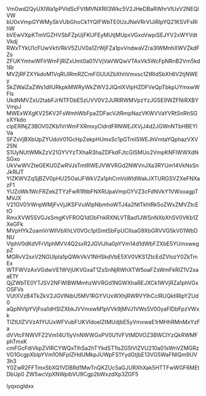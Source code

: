 Vm0wd2QyUXlWa1pPVldScFVtMVNXRll3Wkc5V2JHeDBaRWhrVlUxV2NEQlVW
bU0xVmpGYWMySkVUbGhoCk1YQlFWbTE0UzJNeVRrVlJiRlpYQ21KSVFsRlhW
bVEwVXpKTmVGZHVSbFZpUjFKUFEyMUtjMUpxVGxoVwpiSEJYV2xWYVdtVkdj
RWxTYkU1cFUwVktVRkV5ZUV0a1ZrWjFZa1pvVndwaVZra3lWMnhXWVZkdFZs
ZFUKYmtwWFlrWmFjRlZxUmt0a01VVjVaVWQwVTAxVk5WcFpNRnB2Vm5kd1Rr
MVZjRFZXYkdoM1VqRlJlRmRZCmFGUUtZbXhhVmxsc1ZtRldSbXh6V2tjNWEy
SkZWalZaZWs1dllURkpkMWRyWkZWV2JIQnlXVlpHZDFVeQpTbkpUYmxwWFls
UkdNMVZxU2tabFJrNTFDbE5zUVV0V2JURlRWMVpzYzJGSE9WZFNiRXBYVmpJ
MWExWXgKV25KV2FsWmhWbFpaZDFacVJtRmpNazVKWVVaYVRtSnRhSGxXYkdo
clpERlNjZ3BOV0ZKb1VrWmFXRmxyCldrdFRNWEJXVjJ4d2JGWnNTbHBEYlVa
SFZsVjBXbUpZYUdoV01GcHpZekpHUmxSc1pGTmlSWEJhVmtaYQphazVXV25N
S1UyNUtWMkZzV21GYVYzTXhaR3haZDFkdFJtcGlSMUo2VmpKNFlWWXdNSGxo
UkVwWVZteGEKU0ZwRVJsTmtRWEJVWVRGd2NWVnJXa3RYUm14VkNsSnJkRlJT
YlZKWVZqSjBZV0pHU25OalJFWkVZa1phCmVsWldWakJXTURGSVZXeFNXazF1
YUZoWk1WcFRZekZTYzFwR1RtbFNXRUpaVmpGYVZ3cFdNVkY1VWxoagpTMVJX
V21GV01rWnpWMjFvVjJKSFVuWlpNbmhoWTJ4a2NtTkhlRk5oZWxZMVZtcEtO
RmxXVW5SVGJsSmgKVFROQ1dGbFhkRXNLVTBad1JWSnNXbXhSV0VKb1ZXeGFk
MVpHYkZoamVrWllVbXhLV0VOc1pISmtSbFpUCllsaG9XbGRVVG5kV01WbDNU
VlphV0dKdVFrVlphMVV4Q2sxR2JGVlJha0pYVm14d1dWbFZXbE5YUmxwegpZ
MGRvV2sxV2NGUlpla1pQWkVkV1NHSkdVbE5XV0VKS1ZtcEdZVlozY0ZkTmEx
WTFWVzAxVGdwVE1WVjUKVGxaT1ZsSnNjRWhXTW5oaFZsWmFkRlZ1V2xaaE1Y
QjZWbTE0YTJSV2NFWlBWMmhzWVRGd1NGWXhaREJXCk1WVjRZa1phVGxOSFVs
VUtXVzB4TkZkV2JGVlNibU5MV1RGYVUxWXhjRWRVYlhCclRUQktlRlpYZUd0
aQpNVlpYVjFoa1dHSlZXbkJVVmxwM1pVVk9jMVJ1VWs5V00yaFlDbFpzVWxk
TlZtUlZVVzA1YUUxWFVubFUKVldoelZtMUdjbE5yVmxwaE1rMHhRMnMxYzFa
dVVtcFNWVFZ2Vm14U1IyVnNWWGxPV0U1VFVtMDVOZ3BWClYzQkRWMFphTmxK
cmFGcFdiVkpZVlRCYWQxTlhSa2hTYkdST1lsZG5lVlZVU210a01sWnVZMGRz
VG1GcgpXblpYVm1ONFpIZHdUMkpJUWpFS1YydGtjbE13VG5WaFNIQm9UV3h3
Y0ZwR2FFTmxSbXQ1VDBRd1MwTnQKZUc5aGJURXhXak5HTTFwWGF6MEtDbUp0
ZW5wcVpXNWpibVU9Cgp2bWxzdXp3ZGF5

lyqxogldxx